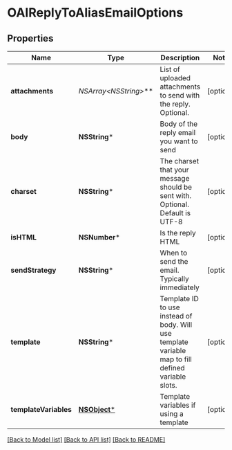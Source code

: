 # OAIReplyToAliasEmailOptions

## Properties
Name | Type | Description | Notes
------------ | ------------- | ------------- | -------------
**attachments** | **NSArray&lt;NSString*&gt;*** | List of uploaded attachments to send with the reply. Optional. | [optional] 
**body** | **NSString*** | Body of the reply email you want to send | [optional] 
**charset** | **NSString*** | The charset that your message should be sent with. Optional. Default is UTF-8 | [optional] 
**isHTML** | **NSNumber*** | Is the reply HTML | [optional] 
**sendStrategy** | **NSString*** | When to send the email. Typically immediately | [optional] 
**template** | **NSString*** | Template ID to use instead of body. Will use template variable map to fill defined variable slots. | [optional] 
**templateVariables** | [**NSObject***](.md) | Template variables if using a template | [optional] 

[[Back to Model list]](../README.md#documentation-for-models) [[Back to API list]](../README.md#documentation-for-api-endpoints) [[Back to README]](../README.md)


